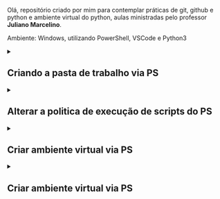 Olá, repositório criado por mim para contemplar práticas de git, github e python e ambiente virtual do python, aulas ministradas pelo professor **Juliano Marcelino**.

Ambiente: Windows, utilizando PowerShell, VSCode e Python3

<details><summary><h2>Criando a pasta de trabalho via PS</h2></summary>

1) Abra o cmd e execute o comando powershell em modo admin:
```sh
powershell start-process powershell -verb runas
```
2) Acesse via PS a pasta documentos local
```sh
PS C:\> cd .\Users\Diego\Documents\
```
3) Execute o comando **mkdir** para criar o diretório com o nome do ambiente virtual desejado
```sh
PS C:\Users\Diego\Documents> mkdir firstVenv
```
Agora temos a pasta para configurar o ambiente virtual.
</details>

<details><summary><h2>Alterar a politica de execução de scripts do PS</h2></summary>
Para executar o script de ativação do ambiente virtual do python3 é preciso alterar a politica de execução de script do Windows que por padrão está desabilitada, faça isso executando o comando abaixo no PS.

```sh
PS C:\Users\Diego\Documents> Set-ExecutionPolicy AllSigned
```
**OBS**: Quando solicitado permitir a alteração da política de execução de scripts, digite "A" para aceitar a alteração e assim poder prosseguir com a execução do script para ativar o ambiente virtual python3 via PS.
</details>
<details><summary><h2>Criar ambiente virtual via PS</h2></summary>
Certifique que a permissão para executar scripts está habilitada conforme o tópico anterior, agora iremos criar o ambiente virtual com o comando a seguir na pasta que criada ./firstVenv via PS:

```sh
PS C:\Users\Diego\Documents> python -m venv .\firstVenv\
```
Se o comando for executado corretamente, listando a estrutura da pasta ficará da seguinte forma:

```sh
Mode                 LastWriteTime         Length Name
d-----        24/08/2024     14:53                Include
d-----        24/08/2024     14:53                Lib
d-----        24/08/2024     14:53                Scripts
-a----        24/08/2024     14:53            193 pyvenv.cfg
```
</details>
<details><summary><h2>Criar ambiente virtual via PS</h2></summary>
Ambiente criado corretamente, basta ativar para começar a trabalhar no projeto de forma isolada. Faça isso executando o script de ativação com o comando abaixo.

```sh
PS C:\Users\Diego\Documents\firstVenv> .\firstVenv\Scripts\Activate.ps1
```
Se até aqui tudo ocorrer bem, você pode incluir seus arquivos do projeto em python em um ambiente virtual isolado e seguro.

**OBS**: Suba seus arquivos para o .github, configure o  arquivo .gitignore e para envio apenas do que for necessário e documente os passos criando um arquivo README.md de fácil compreensão.
